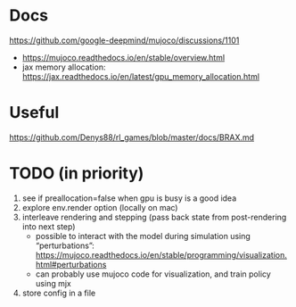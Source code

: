 # Docs

https://github.com/google-deepmind/mujoco/discussions/1101

- https://mujoco.readthedocs.io/en/stable/overview.html
- jax memory allocation: https://jax.readthedocs.io/en/latest/gpu_memory_allocation.html

# Useful

https://github.com/Denys88/rl_games/blob/master/docs/BRAX.md

# TODO (in priority)

1. see if preallocation=false when gpu is busy is a good idea
2. explore env.render option (locally on mac)
3. interleave rendering and stepping (pass back state from post-rendering into next step)
   - possible to interact with the model during simulation using “perturbations”:
     https://mujoco.readthedocs.io/en/stable/programming/visualization.html#perturbations
   - can probably use mujoco code for visualization, and train policy using mjx
4. store config in a file
